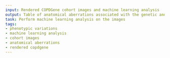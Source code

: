 ```yaml
---
input: Rendered COPDGene cohort images and machine learning analysis
output: Table of anatomical aberrations associated with the genetic and phenotypic variations
task: Perform machine learning analysis on the images
tags:
- phenotypic variations
- machine learning analysis
- cohort images
- anatomical aberrations
- rendered copdgene
---
```

